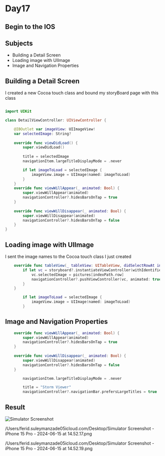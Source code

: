#  Day17

## Begin to the IOS

## Subjects

- Building a Detail Screen
- Loading image with UIImage
- Image and Navigation Properties

## Building a Detail Screen

I created a new Cocoa touch class and bound my storyBoard page with this class

```swift

import UIKit

class DetailViewController: UIViewController {

    @IBOutlet var imageView: UIImageView!
    var selectedImage: String?
    
    override func viewDidLoad() {
        super.viewDidLoad()
        
        title = selectedImage
        navigationItem.largeTitleDisplayMode = .never

        if let imageToLoad = selectedImage {
            imageView.image = UIImage(named: imageToLoad)
        }
    }
    override func viewWillAppear(_ animated: Bool) {
        super.viewWillAppear(animated)
        navigationController?.hidesBarsOnTap = true
    }
    
    override func viewWillDisappear(_ animated: Bool) {
        super.viewWillDisappear(animated)
        navigationController?.hidesBarsOnTap = false
    }
}
```
## Loading image with UIImage 

I sent the image names to the Cocoa touch class I just created 

```swift
    override func tableView(_ tableView: UITableView, didSelectRowAt indexPath: IndexPath) {
        if let vc = storyboard?.instantiateViewController(withIdentifier: "Detail") as? DetailViewController {
            vc.selectedImage = pictures[indexPath.row]
            navigationController?.pushViewController(vc, animated: true)
        }
    }
```

```swift
        if let imageToLoad = selectedImage {
            imageView.image = UIImage(named: imageToLoad)
        }
```

## Image and Navigation Properties

```swift
    override func viewWillAppear(_ animated: Bool) {
        super.viewWillAppear(animated)
        navigationController?.hidesBarsOnTap = true
    }
    
    override func viewWillDisappear(_ animated: Bool) {
        super.viewWillDisappear(animated)
        navigationController?.hidesBarsOnTap = false
    }
```

```swift
        navigationItem.largeTitleDisplayMode = .never
```

```swift
        title = "Storm Viewer"
        navigationController?.navigationBar.prefersLargeTitles = true
```

## Result

![Simulator Screenshot](https://github.com/Fred052/100DaysOfSwift/raw/main/images/Simulator%20Screenshot%20-%20iPhone%2015%20Pro%20-%202024-06-15%20at%2014.52.27.png)



/Users/ferid.suleymanzade05icloud.com/Desktop/Simulator Screenshot - iPhone 15 Pro - 2024-06-15 at 14.52.17.png


/Users/ferid.suleymanzade05icloud.com/Desktop/Simulator Screenshot - iPhone 15 Pro - 2024-06-15 at 14.52.19.png
